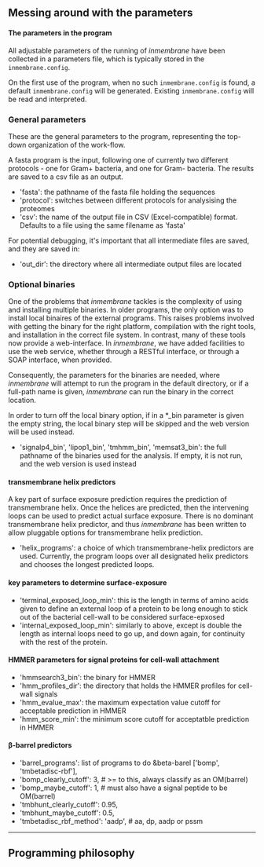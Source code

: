 ## Messing around with the parameters

#### The parameters in the program

All adjustable parameters of the running of _inmembrane_ have been collected in a parameters file, which is typically stored in the `inmembrane.config`. 

On the first use of the program, when no such `inmembrane.config` is found, a default `inmembrane.config` will be generated. Existing `inmembrane.config` will be read and interpreted.

### General parameters

These are the general parameters to the program, representing the top-down organization of the work-flow. 

A fasta program is the input, following one of currently two different protocols - one for Gram+ bacteria, and one for Gram- bacteria. The results are saved to a csv file as an output.

- 'fasta': the pathname of the fasta file holding the sequences
- 'protocol': switches between different protocols for analysising the proteomes
- 'csv': the name of the output file in CSV (Excel-compatible) format. Defaults to a file using the same filename as 'fasta'

For potential debugging, it's important that all intermediate files are saved, and they are saved in: 

- 'out_dir': the directory where all intermediate output files are located

### Optional binaries

One of the problems that _inmembrane_ tackles is the complexity of using and installing multiple binaries. In older programs, the only option was to install local binaires of the external programs. This raises problems involved with getting the binary for the right platform, compilation with the right tools, and installation in the correct file system. In contrast, many of these tools now provide a web-interface. In _inmembrane_, we have added facilities to use the web service, whether through a RESTful interface, or through a SOAP interface, when provided.

Consequently, the parameters for the binaries are needed, where _inmembrane_ will attempt to run the program in the default directory, or if a full-path name is given, _inmembrane_ can run the binary in the correct location. 

In order to turn off the local binary option, if in a *_bin parameter is given the empty string, the local binary step will be skipped and the web version will be used instead.

- 'signalp4_bin', 'lipop1_bin', 'tmhmm_bin', 'memsat3_bin': the full pathname of the binaries used for the analysis. If empty, it is not run, and the web version is used instead

#### transmembrane helix predictors

A key part of surface exposure prediction requires the prediction of transmembrane helix. Once the helices are predicted, then the intervening loops can be used to predict actual surface exposure. There is no dominant transmembrane helix predictor, and thus _inmembrane_ has been written to allow pluggable options for transmembrane helix prediction.

- 'helix_programs': a choice of which transmembrane-helix predictors are used. Currently, the program loops over all designated helix predictors and chooses the longest predicted loops.

#### key parameters to determine surface-exposure

- 'terminal_exposed_loop_min': this is the length in terms of amino acids given to define an external loop of a protein to be long enough to stick out of the bacterial cell-wall to be considered surface-epxosed
- 'internal_exposed_loop_min': similarly to above, except is double the length as internal loops need to go up, and down again, for continuity with the rest of the protein.

#### HMMER parameters for signal proteins for cell-wall attachment

- 'hmmsearch3_bin': the binary for HMMER
- 'hmm_profiles_dir': the directory that holds the HMMER profiles for cell-wall signals
- 'hmm_evalue_max': the maximum expectation value cutoff for acceptable prediction in HMMER
- 'hmm_score_min': the minimum score cutoff for acceptatble prediction in HMMER

#### &beta;-barrel predictors

- 'barrel_programs': list of programs to do &beta-barel ['bomp', 'tmbetadisc-rbf'],
- 'bomp_clearly_cutoff': 3, # >= to this, always classify as an OM(barrel)
- 'bomp_maybe_cutoff': 1, # must also have a signal peptide to be OM(barrel)
- 'tmbhunt_clearly_cutoff': 0.95,
- 'tmbhunt_maybe_cutoff': 0.5,
- 'tmbetadisc_rbf_method': 'aadp', # aa, dp, aadp or pssm

----

## Programming philosophy

